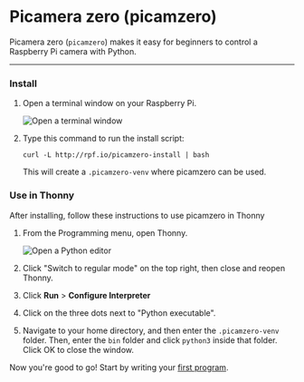 # Picamera zero (picamzero)

Picamera zero (`picamzero`) makes it easy for beginners to control a Raspberry Pi camera with Python.

---
### Install

1. Open a terminal window on your Raspberry Pi.

    ![Open a terminal window](images/open-terminal.png)

2. Type this command to run the install script:

    ```
    curl -L http://rpf.io/picamzero-install | bash
    ```

    This will create a `.picamzero-venv` where picamzero can be used.


### Use in Thonny

After installing, follow these instructions to use picamzero in Thonny

1. From the Programming menu, open Thonny.

    ![Open a Python editor](images/open-editor.png)

2. Click "Switch to regular mode" on the top right, then close and reopen Thonny.

3. Click **Run** > **Configure Interpreter**

4. Click on the three dots next to "Python executable".

5. Navigate to your home directory, and then enter the `.picamzero-venv` folder. Then, enter the `bin` folder and click `python3` inside that folder. Click OK to close the window.

Now you're good to go! Start by writing your [first program](hello_world.md).

